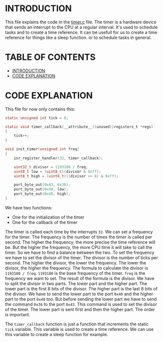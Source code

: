 # INTRODUCTION <a name="introduction"></a>

This file explains the code in the [timer.c](../../../src/interrupts/timer.c) file.
The timer is a hardware device that sends an interrupt to the CPU at a regular interval. It's used to schedule tasks and to create a time reference. It can be usefull for us to create a time reference for things like a sleep function. or to schedule tasks in general.

# TABLE OF CONTENTS

- [INTRODUCTION](#introduction)
- [CODE EXPLANATION](#code-explanation)

# CODE EXPLANATION <a name="code-explanation"></a>

This file for now only contains this:
```c
static unsigned int tick = 0;

static void timer_callback(__attribute__((unused))registers_t *regs)
{
    tick++;
}

void init_timer(unsigned int freq)
{
    isr_register_handler(32, timer_callback);

    uint32_t divisor = 1193180 / freq;
    uint8_t low = (uint8_t)(divisor & 0xff);
    uint8_t high = (uint8_t)((divisor >> 8) & 0xff);

    port_byte_out(0x43, 0x36);
    port_byte_out(0x40, low);
    port_byte_out(0x40, high);
}
```
We have two functions:
- One for the initialization of the timer
- One for the callback of the timer

The timer is called each time by the interrupts `32`. We can set a frequency for the timer. The frequency is the number of times the timer is called per second. The higher the frequency, the more precise the time reference will be. But the higher the frequency, the more CPU time it will take to call the timer. So we have to find a balance between the two.
To set the frequency we have to set the divisor of the timer. The divisor is the number of ticks per second. The higher the divisor, the lower the frequency. The lower the divisor, the higher the frequency. The formula to calculate the divisor is `1193180 / freq`. `1193180` is the base frequency of the timer. `freq` is the frequency we want to set. The result of the formula is the divisor. We have to split the divisor in two parts. The lower part and the higher part. The lower part is the first 8 bits of the divisor. The higher part is the last 8 bits of the divisor. We have to send the lower part to the port `0x40` and the higher part to the port `0x40` too. But before sending the lower part we have to send the command `0x36` to the port `0x43`. This command is used to set the divisor of the timer. The lower part is sent first and then the higher part. The order is important.

The `timer_callback` function is just a function that increments the static `tick` variable. This variable is used to create a time reference. We can use this variable to create a sleep function for example.
